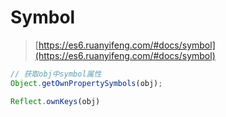 # Symbol

> [https://es6.ruanyifeng.com/#docs/symbol](https://es6.ruanyifeng.com/#docs/symbol)



```js
// 获取obj中symbol属性
Object.getOwnPropertySymbols(obj);

Reflect.ownKeys(obj)



```

